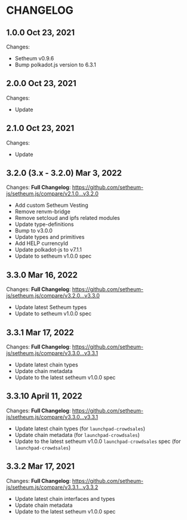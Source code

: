 # CHANGELOG

## 1.0.0 Oct 23, 2021

Changes:

- Setheum v0.9.6
- Bump polkadot.js version to 6.3.1

## 2.0.0 Oct 23, 2021

Changes:

- Update

## 2.1.0 Oct 23, 2021

Changes:

- Update

## 3.2.0 (3.x - 3.2.0) Mar 3, 2022

Changes: **Full Changelog**: https://github.com/setheum-js/setheum.js/compare/v2.1.0...v3.2.0

- Add custom Setheum Vesting
- Remove renvm-bridge
- Remove setcloud and ipfs related modules
- Update type-definitions
- Bump to v3.0.0
- Update types and primitives
- Add HELP currencyId
- Update polkadot-js to v7.1.1
- Update to setheum v1.0.0 spec

## 3.3.0 Mar 16, 2022

Changes: **Full Changelog**: https://github.com/setheum-js/setheum.js/compare/v3.2.0...v3.3.0

- Update latest Setheum types
- Update to setheum v1.0.0 spec

## 3.3.1 Mar 17, 2022

Changes: **Full Changelog**: https://github.com/setheum-js/setheum.js/compare/v3.3.0...v3.3.1

- Update latest chain types
- Update chain metadata
- Update to the latest setheum v1.0.0 spec

## 3.3.10 April 11, 2022

Changes: **Full Changelog**: https://github.com/setheum-js/setheum.js/compare/v3.3.0...v3.3.1

- Update latest chain types (for `launchpad-crowdsales`)
- Update chain metadata (for `launchpad-crowdsales`)
- Update to the latest setheum v1.0.0 `launchpad-crowdsales` spec (for `launchpad-crowdsales`)
## 3.3.2 Mar 17, 2021

Changes: **Full Changelog**: https://github.com/setheum-js/setheum.js/compare/v3.3.1...v3.3.2

- Update latest chain interfaces and types
- Update chain metadata
- Update to the latest setheum v1.0.0 spec
